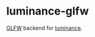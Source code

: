 # luminance-glfw

<!-- cargo-sync-readme start -->

[GLFW](https://crates.io/crates/glfw) backend for [luminance](https://crates.io/crates/luminance).

<!-- cargo-sync-readme end -->
